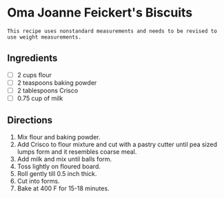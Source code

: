 # Oma Joanne Feickert's Biscuits

```{warning}
This recipe uses nonstandard measurements and needs to be revised to use weight measurements.
```

## Ingredients

* [ ] 2 cups flour
* [ ] 2 teaspoons baking powder
* [ ] 2 tablespoons Crisco
* [ ] 0.75 cup of milk

## Directions

1. Mix flour and baking powder.
2. Add Crisco to flour mixture and cut with a pastry cutter until pea sized lumps form and it resembles coarse meal.
3. Add milk and mix until balls form.
4. Toss lightly on floured board.
5. Roll gently till 0.5 inch thick.
6. Cut into forms.
7. Bake at 400 F for 15-18 minutes.
